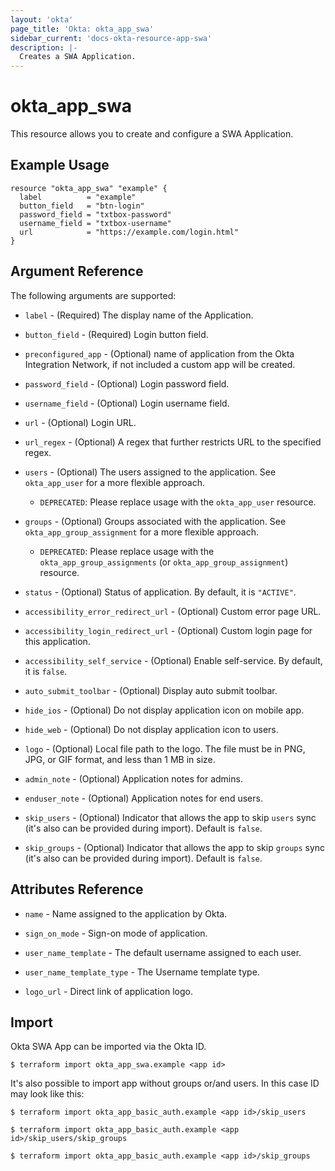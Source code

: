 ```yaml
---
layout: 'okta'
page_title: 'Okta: okta_app_swa'
sidebar_current: 'docs-okta-resource-app-swa'
description: |-
  Creates a SWA Application.
---
```


# okta_app_swa

This resource allows you to create and configure a SWA Application.

## Example Usage

```hcl
resource "okta_app_swa" "example" {
  label          = "example"
  button_field   = "btn-login"
  password_field = "txtbox-password"
  username_field = "txtbox-username"
  url            = "https://example.com/login.html"
}
```

## Argument Reference

The following arguments are supported:

- `label` - (Required) The display name of the Application.

- `button_field` - (Required) Login button field.

- `preconfigured_app` - (Optional) name of application from the Okta Integration Network, if not included a custom app will be created.

- `password_field` - (Optional) Login password field.

- `username_field` - (Optional) Login username field.

- `url` - (Optional) Login URL.

- `url_regex` - (Optional) A regex that further restricts URL to the specified regex.

- `users` - (Optional) The users assigned to the application. See `okta_app_user` for a more flexible approach.
  - `DEPRECATED`: Please replace usage with the `okta_app_user` resource.

- `groups` - (Optional) Groups associated with the application. See `okta_app_group_assignment` for a more flexible approach.
  - `DEPRECATED`: Please replace usage with the `okta_app_group_assignments` (or `okta_app_group_assignment`) resource.

- `status` - (Optional) Status of application. By default, it is `"ACTIVE"`.

- `accessibility_error_redirect_url` - (Optional) Custom error page URL.

- `accessibility_login_redirect_url` - (Optional) Custom login page for this application.

- `accessibility_self_service` - (Optional) Enable self-service. By default, it is `false`.

- `auto_submit_toolbar` - (Optional) Display auto submit toolbar.

- `hide_ios` - (Optional) Do not display application icon on mobile app.

- `hide_web` - (Optional) Do not display application icon to users.

- `logo` - (Optional) Local file path to the logo. The file must be in PNG, JPG, or GIF format, and less than 1 MB in size.

- `admin_note` - (Optional) Application notes for admins.

- `enduser_note` - (Optional) Application notes for end users.

- `skip_users` - (Optional) Indicator that allows the app to skip `users` sync (it's also can be provided during import). Default is `false`.

- `skip_groups` - (Optional) Indicator that allows the app to skip `groups` sync (it's also can be provided during import). Default is `false`.

## Attributes Reference

- `name` - Name assigned to the application by Okta.

- `sign_on_mode` - Sign-on mode of application.

- `user_name_template` - The default username assigned to each user.

- `user_name_template_type` - The Username template type.

- `logo_url` - Direct link of application logo.

## Import

Okta SWA App can be imported via the Okta ID.

```
$ terraform import okta_app_swa.example <app id>
```

It's also possible to import app without groups or/and users. In this case ID may look like this:

```
$ terraform import okta_app_basic_auth.example <app id>/skip_users

$ terraform import okta_app_basic_auth.example <app id>/skip_users/skip_groups

$ terraform import okta_app_basic_auth.example <app id>/skip_groups
```
